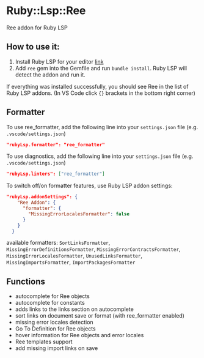 # Ruby::Lsp::Ree

Ree addon for Ruby LSP

## How to use it:

1. Install Ruby LSP for your editor [link](https://github.com/Shopify/ruby-lsp?tab=readme-ov-file#getting-started)
2. Add `ree` gem into the Gemfile and run `bundle install`. Ruby LSP will detect the addon and run it.

If everything was installed successfully, you should see Ree in the list of Ruby LSP addons.
(In VS Code click `{}` brackets in the bottom right corner)

## Formatter

To use ree_formatter, add the following line into your `settings.json` file (e.g. `.vscode/settings.json`)
```json
"rubyLsp.formatter": "ree_formatter"
```

To use diagnostics, add the following line into your `settings.json` file (e.g. `.vscode/settings.json`)
```json
"rubyLsp.linters": ["ree_formatter"]
```

To switch off/on formatter features, use Ruby LSP addon settings:
```json
"rubyLsp.addonSettings": {
    "Ree Addon": {
      "formatter": {
        "MissingErrorLocalesFormatter": false
      }
    }
  }
```
available formatters: `SortLinksFormatter`, `MissingErrorDefinitionsFormatter`, `MissingErrorContractsFormatter`, `MissingErrorLocalesFormatter`, `UnusedLinksFormatter`, `MissingImportsFormatter`, `ImportPackagesFormatter`

## Functions

- autocomplete for Ree objects
- autocomplete for constants
- adds links to the links section on autocomplete
- sort links on document save or format (with ree_formatter enabled)
- missing error locales detection
- Go To Definition for Ree objects
- hover information for Ree objects and error locales
- Ree templates support
- add missing import links on save